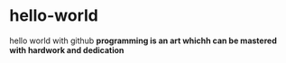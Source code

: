 # hello-world
hello world with github
**programming is an art whichh can be mastered with hardwork and dedication**
